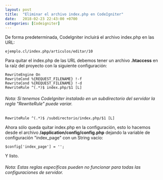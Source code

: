 ```yaml
---
layout: post
title:  "Eliminar el archivo index.php en CodeIgniter"
date:   2018-02-23 22:43:00 +0700
categories: [Codeigniter]
---
```


De forma predeterminada, CodeIgniter incluirá el archivo index.php en las URL:

```
ejemplo.cl/index.php/articulos/editar/10
```
Para quitar el index.php de las URL debemos tener un archivo **.htaccess** en la raíz del proyecto con la siguiente configuración:

```
RewriteEngine On
RewriteCond %{REQUEST_FILENAME} !-f
RewriteCond %{REQUEST_FILENAME} !-d
RewriteRule ^(.*)$ index.php/$1 [L]
```
###### Nota: Si tenemos CodeIgniter instalado en un subdirectorio del servidor la regla "RewriteRule" puede variar.
```
RewriteRule ^(.*)$ /subdirectorio/index.php/$1 [L]
```

Ahora sólo queda quitar index.php en la configuración, esto lo hacemos desde el archivo **/application/config/config.php** dejando la variable de configuración "index_page" con un String vacío:

```
$config['index_page'] = '';
```

Y listo.

###### Nota: Estas reglas específicas pueden no funcionar para todas las configuraciones de servidor.
